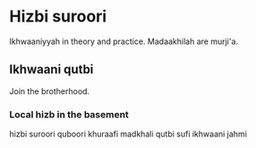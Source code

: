 # Hizbi suroori

Ikhwaaniyyah in theory and practice. Madaakhilah are murji'a.

## Ikhwaani qutbi

Join the brotherhood.

### Local hizb in the basement

hizbi suroori quboori khuraafi madkhali qutbi sufi ikhwaani jahmi